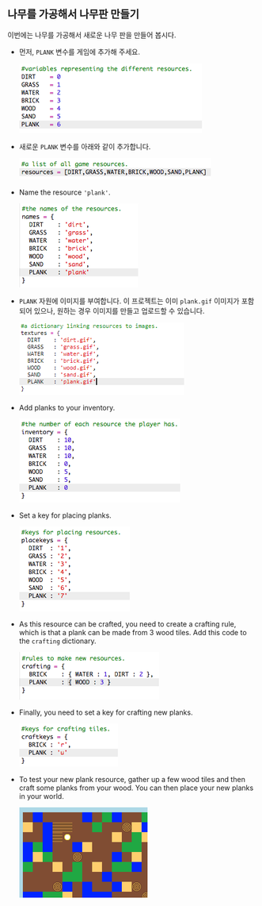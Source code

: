 ## 나무를 가공해서 나무판 만들기

이번에는 나무를 가공해서 새로운 나무 판을 만들어 봅시다.

+ 먼저, `PLANK` 변수를 게임에 추가해 주세요.
    
    ![스크린샷](images/craft-plank-const.png)

+ 새로운 `PLANK` 변수를 아래와 같이 추가합니다.
    
    ![스크린샷](images/craft-plank-resources.png)

+ Name the resource `'plank'`.
    
    ![스크린샷](images/craft-plank-names.png)

+ `PLANK` 자원에 이미지를 부여합니다. 이 프로젝트는 이미 `plank.gif` 이미지가 포함되어 있으나, 원하는 경우 이미지를 만들고 업로드할 수 있습니다.
    
    ![스크린샷](images/craft-plank-textures.png)

+ Add planks to your inventory.
    
    ![스크린샷](images/craft-plank-inventory.png)

+ Set a key for placing planks.
    
    ![스크린샷](images/craft-plank-placekeys.png)

+ As this resource can be crafted, you need to create a crafting rule, which is that a plank can be made from 3 wood tiles. Add this code to the `crafting` dictionary.
    
    ![스크린샷](images/craft-plank-crafting.png)

+ Finally, you need to set a key for crafting new planks.
    
    ![스크린샷](images/craft-plank-craftkeys.png)

+ To test your new plank resource, gather up a few wood tiles and then craft some planks from your wood. You can then place your new planks in your world.
    
    ![스크린샷](images/craft-plank-test.png)